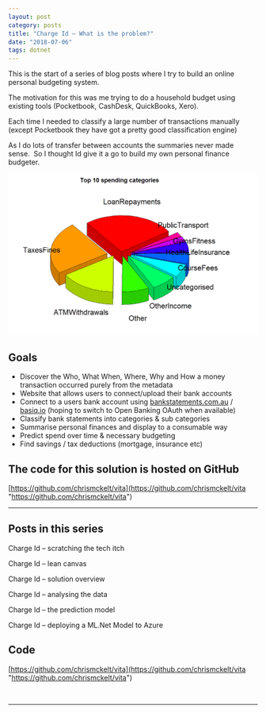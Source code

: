 ```yaml
---
layout: post
category: posts
title: "Charge Id – What is the problem?"
date: "2018-07-06"
tags: dotnet
---
```


This is the start of a series of blog posts where I try to build an online personal budgeting system.

The motivation for this was me trying to do a household budget using existing tools (Pocketbook, CashDesk, QuickBooks, Xero).

Each time I needed to classify a large number of transactions manually (except Pocketbook they have got a pretty good classification engine)

As I do lots of transfer between accounts the summaries never made sense.  So I thought Id give it a go to build my own personal finance budgeter.

![image](https://raw.githubusercontent.com/chrismckelt/chrismckelt.github.io/master/_posts/posts/images//42613185-0f6a0ae4-85d2-11e8-90b0-335f87a5ee1f.png)

## Goals

- Discover the Who, What When, Where, Why and How a money transaction occurred purely from the metadata
- Website that allows users to connect/upload their bank accounts
- Connect to a users bank account using [bankstatements.com.au](https://bankstatements.com.au) / [basiq.io](https://basiq.io "https://basiq.io") (hoping to switch to Open Banking OAuth when available)
- Classify bank statements into categories & sub categories
- Summarise personal finances and display to a consumable way
- Predict spend over time & necessary budgeting
- Find savings / tax deductions (mortgage, insurance etc)

## The code for this solution is hosted on GitHub

[https://github.com/chrismckelt/vita](https://github.com/chrismckelt/vita "https://github.com/chrismckelt/vita") 

* * *

## Posts in this series

Charge Id – scratching the tech itch

Charge Id – lean canvas 

Charge Id – solution overview 

Charge Id – analysing the data 

Charge Id – the prediction model

Charge Id – deploying a ML.Net Model to Azure

## Code

[https://github.com/chrismckelt/vita](https://github.com/chrismckelt/vita "https://github.com/chrismckelt/vita")

 

* * *

